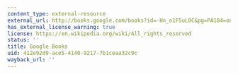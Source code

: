 ```yaml
---
content_type: external-resource
external_url: http://books.google.com/books?id=-Hn_o1F5uL0C&pg=PA184=onepage
has_external_license_warning: true
license: https://en.wikipedia.org/wiki/All_rights_reserved
status: ''
title: Google Books
uid: 412e92d9-ace5-4140-9217-7b1ceaa32c9c
wayback_url: ''
---
```

